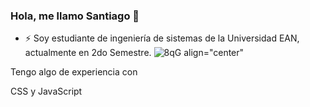 ### Hola, me llamo Santiago 👋 

- ⚡ Soy estudiante de ingeniería de sistemas de la Universidad EAN, actualmente en 2do Semestre.
![8qG](https://user-images.githubusercontent.com/102564125/160720662-bd3343cf-6ca1-4110-915e-c1e8a1075df9) align="center" 

Tengo algo de experiencia con 

CSS y JavaScript
